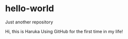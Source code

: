 # hello-world
Just another repository

Hi, this is Haruka
Using GitHub for the first time in my life!
